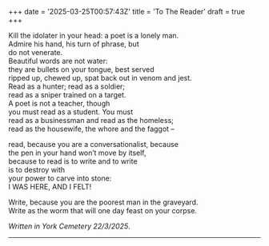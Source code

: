 +++
date = '2025-03-25T00:57:43Z'
title = 'To The Reader'
draft = true
+++

Kill the idolater in your head: a poet is a lonely man.  
Admire his hand, his turn of phrase, but  
do not venerate.  
Beautiful words are not water:   
they are bullets on your tongue, best served  
ripped up, chewed up, spat back out in venom and jest.  
Read as a hunter; read as a soldier;  
read as a sniper trained on a target.  
A poet is not a teacher, though  
you must read as a student. You must  
read as a businessman and read as the homeless;  
read as the housewife, the whore and the faggot –  

read, because you are a conversationalist, because  
the pen in your hand won’t move by itself,  
because to read is to write and to write  
is to destroy with  
your power to carve into stone:  
I WAS HERE, AND I FELT!  

Write, because you are the poorest man in the graveyard.  
Write as the worm that will one day feast on your corpse.  

_Written in York Cemetery 22/3/2025_.

***